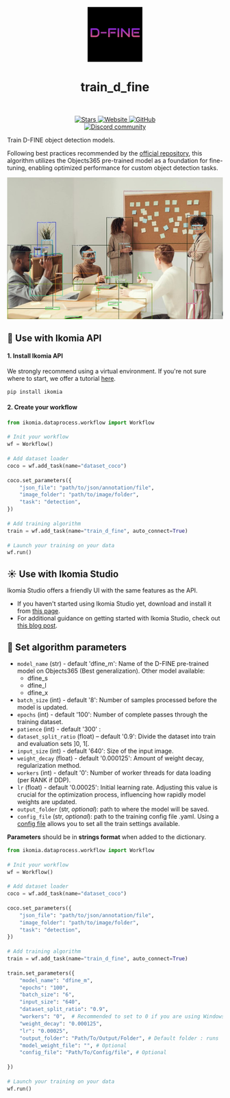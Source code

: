 <div align="center">
  <img src="images/icon.png" alt="Algorithm icon">
  <h1 align="center">train_d_fine</h1>
</div>
<br />
<p align="center">
    <a href="https://github.com/Ikomia-hub/train_d_fine">
        <img alt="Stars" src="https://img.shields.io/github/stars/Ikomia-hub/train_d_fine">
    </a>
    <a href="https://app.ikomia.ai/hub/">
        <img alt="Website" src="https://img.shields.io/website/http/app.ikomia.ai/en.svg?down_color=red&down_message=offline&up_message=online">
    </a>
    <a href="https://github.com/Ikomia-hub/train_d_fine/blob/main/LICENSE.md">
        <img alt="GitHub" src="https://img.shields.io/github/license/Ikomia-hub/train_d_fine.svg?color=blue">
    </a>    
    <br>
    <a href="https://discord.com/invite/82Tnw9UGGc">
        <img alt="Discord community" src="https://img.shields.io/badge/Discord-white?style=social&logo=discord">
    </a> 
</p>

Train D-FINE object detection models.

Following best practices recommended by the [official repository](https://github.com/Peterande/D-FINE), this algorithm utilizes the Objects365 pre-trained model as a foundation for fine-tuning, enabling optimized performance for custom object detection tasks.

![Desk object detection](https://raw.githubusercontent.com/Ikomia-hub/train_d_fine/main/images/output.jpg)

## :rocket: Use with Ikomia API

#### 1. Install Ikomia API

We strongly recommend using a virtual environment. If you're not sure where to start, we offer a tutorial [here](https://www.ikomia.ai/blog/a-step-by-step-guide-to-creating-virtual-environments-in-python).

```sh
pip install ikomia
```

#### 2. Create your workflow
```python
from ikomia.dataprocess.workflow import Workflow

# Init your workflow
wf = Workflow()    

# Add dataset loader
coco = wf.add_task(name="dataset_coco")

coco.set_parameters({
    "json_file": "path/to/json/annotation/file",
    "image_folder": "path/to/image/folder",
    "task": "detection",
}) 

# Add training algorithm
train = wf.add_task(name="train_d_fine", auto_connect=True)

# Launch your training on your data
wf.run()
```

## :sunny: Use with Ikomia Studio

Ikomia Studio offers a friendly UI with the same features as the API.

- If you haven't started using Ikomia Studio yet, download and install it from [this page](https://www.ikomia.ai/studio).
- For additional guidance on getting started with Ikomia Studio, check out [this blog post](https://www.ikomia.ai/blog/how-to-get-started-with-ikomia-studio).


## :pencil: Set algorithm parameters
- `model_name` (str) - default 'dfine_m': Name of the D-FINE pre-trained model on Objects365 (Best generalization). Other model available:
    - dfine_s
    - dfine_l
    - dfine_x
- `batch_size` (int) - default '8': Number of samples processed before the model is updated.
- `epochs` (int) - default '100': Number of complete passes through the training dataset.
- `patience` (int) - default '300' : 
- `dataset_split_ratio` (float) – default '0.9': Divide the dataset into train and evaluation sets ]0, 1[.
- `input_size` (int) - default '640': Size of the input image.
- `weight_decay` (float) - default '0.000125': Amount of weight decay, regularization method.
- `workers` (int) - default '0': Number of worker threads for data loading (per RANK if DDP).
- `lr` (float) - default '0.00025': Initial learning rate. Adjusting this value is crucial for the optimization process, influencing how rapidly model weights are updated.
- `output_folder` (str, *optional*): path to where the model will be saved. 
- `config_file` (str, *optional*): path to the training config file .yaml. Using a [config file](https://github.com/Ikomia-hub/train_d_fine/configs/template/config_template.yaml) allows you to set all the train settings available. 

**Parameters** should be in **strings format**  when added to the dictionary.
```python
from ikomia.dataprocess.workflow import Workflow

# Init your workflow
wf = Workflow()    

# Add dataset loader
coco = wf.add_task(name="dataset_coco")

coco.set_parameters({
    "json_file": "path/to/json/annotation/file",
    "image_folder": "path/to/image/folder",
    "task": "detection",
}) 

# Add training algorithm
train = wf.add_task(name="train_d_fine", auto_connect=True)

train.set_parameters({
    "model_name": "dfine_m",
    "epochs": "100",
    "batch_size": "6",
    "input_size": "640",
    "dataset_split_ratio": "0.9",
    "workers": "0",  # Recommended to set to 0 if you are using Windows
    "weight_decay": "0.000125",
    "lr": "0.00025",
    "output_folder": "Path/To/Output/Folder", # Default folder : runs 
    "model_weight_file": "", # Optional
    "config_file": "Path/To/Config/file", # Optional 
    
})

# Launch your training on your data
wf.run()
```
